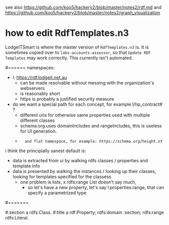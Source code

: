 see also https://github.com/koo5/hackery2/blob/master/notes2/rdf.md 
and https://github.com/koo5/hackery2/blob/master/notes2/graph_visualization


# how to edit RdfTemplates.n3

LodgeITSmart is where the master version of `RdfTemplates.n3` is. It is sometimes copied over to `labs-accounts-assessor`, so that `Update RDF Templates` may work correctly. This currently isn't automated.








#======
namespaces:
-	l: <https://rdf.lodgeit.net.au>
	-	can be made resolvable without messing with the organization's webservers
	-	is reasonably short
	-	https is probably a justified security measure
-	do we want a special path for each concept, for example l/hp_contract# ?
	-	different uris for otherwise same properties used with multiple different classes
	-	schema.org uses domainIncludes and rangeIncludes, this is useless for UI generation.
	-		and flat namespace, for example: https://schema.org/height.nt 

i think the principially sanest default is:
-	data is extracted from ui by walking rdfs classes / properties and template info
-	data is presented by walking the instances / looking up their classes, looking for templates specified for the classess
	-	one problem is lists, x rdfs:range List doesn't say much, 
		-	so let's have a new property, let's say l:properties:range, that can specify a parametrized type




#=======

#:section a rdfs:Class.
#:title a rdf:Property; rdfs:domain :section; rdfs:range rdfs:Literal.









